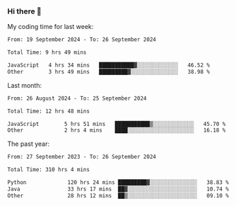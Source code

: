 ### Hi there 👋

My coding time for last week:

<!--START_SECTION:week-->

```txt
From: 19 September 2024 - To: 26 September 2024

Total Time: 9 hrs 49 mins

JavaScript   4 hrs 34 mins   ███████████▓░░░░░░░░░░░░░   46.52 %
Other        3 hrs 49 mins   █████████▓░░░░░░░░░░░░░░░   38.98 %
```

<!--END_SECTION:week-->

Last month:

<!--START_SECTION:month-->

```txt
From: 26 August 2024 - To: 25 September 2024

Total Time: 12 hrs 48 mins

JavaScript        5 hrs 51 mins   ███████████▒░░░░░░░░░░░░░   45.70 %
Other             2 hrs 4 mins    ████░░░░░░░░░░░░░░░░░░░░░   16.18 %
```

<!--END_SECTION:month-->

The past year:

<!--START_SECTION:year-->

```txt
From: 27 September 2023 - To: 26 September 2024

Total Time: 310 hrs 4 mins

Python             120 hrs 24 mins █████████▓░░░░░░░░░░░░░░░   38.83 %
Java               33 hrs 17 mins  ██▓░░░░░░░░░░░░░░░░░░░░░░   10.74 %
Other              28 hrs 12 mins  ██▒░░░░░░░░░░░░░░░░░░░░░░   09.10 %
```

<!--END_SECTION:year-->
